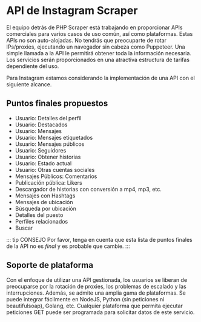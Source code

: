 # API de Instagram Scraper

El equipo detrás de PHP Scraper está trabajando en proporcionar APIs comerciales para varios casos de uso común, así como plataformas. Estas APIs no son auto-alojadas. No tendrás que preocuparte de rotar IPs/proxies, ejecutando un navegador sin cabeza como Puppeteer. Una simple llamada a la API le permitirá obtener toda la información necesaria. Los servicios serán proporcionados en una atractiva estructura de tarifas dependiente del uso.

Para Instagram estamos considerando la implementación de una API con el siguiente alcance.

## Puntos finales propuestos

- Usuario: Detalles del perfil
- Usuario: Destacados
- Usuario: Mensajes
- Usuario: Mensajes etiquetados
- Usuario: Mensajes públicos
- Usuario: Seguidores
- Usuario: Obtener historias
- Usuario: Estado actual
- Usuario: Otras cuentas sociales
- Mensajes Públicos: Comentarios
- Publicación pública: Likers
- Descargador de historias con conversión a mp4, mp3, etc.
- Mensajes con Hashtags
- Mensajes de ubicación
- Búsqueda por ubicación
- Detalles del puesto
- Perfiles relacionados
- Buscar

::: tip CONSEJO
Por favor, tenga en cuenta que esta lista de puntos finales de la API no es *final* y es probable que cambie.
:::

## Soporte de plataforma

Con el enfoque de utilizar una API gestionada, los usuarios se liberan de preocuparse por la rotación de proxies, los problemas de escalado y las interrupciones. Además, se admite una amplia gama de plataformas. Se puede integrar fácilmente en NodeJS, Python (sin peticiones ni beautifulsoap), Golang, etc. Cualquier plataforma que permita ejecutar peticiones GET puede ser programada para solicitar datos de este servicio.

